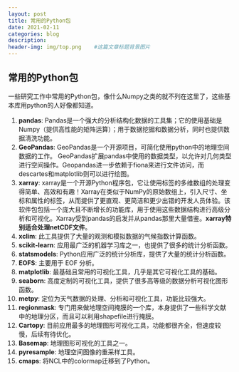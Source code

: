 ```yaml
---
layout: post
title: 常用的Python包
date: 2021-02-11
categories: blog
description: 
header-img: img/top.png    #这篇文章标题背景图片
---
```


## 常用的Python包

一些研究工作中常用的Python包，像什么Numpy之类的就不列在这里了，这些基本库用python的人好像都知道。

1. **pandas**: Pandas是一个强大的分析结构化数据的工具集；它的使用基础是Numpy（提供高性能的矩阵运算）；用于数据挖掘和数据分析，同时也提供数据清洗功能。
2. **GeoPandas**: GeoPandas是一个开源项目，可简化使用python中的地理空间数据的工作。 GeoPandas扩展pandas中使用的数据类型，以允许对几何类型进行空间操作。Geopandas进一步依赖于fiona来进行文件访问，而descartes和matplotlib则可以进行绘图。
3. **xarray**: xarray是一个开源Python程序包，它让使用标签的多维数组的处理变得简单、高效和有趣！Xarray在类似于NumPy的原始数组上，引入尺寸、坐标和属性的标签，从而提供了更直观、更简洁和更少出错的开发人员体验。该软件包包括一个庞大且不断增长的功能库，用于使用这些数据结构进行高级分析和可视化。Xarray受到pandas的启发并从pandas那里大量借鉴。**xarray特别适合处理netCDF文件**。
4. **xclim**: 此工具提供了大量的观测和模拟数据的气候指数计算函数。
7. **scikit-learn**: 应用最广泛的机器学习库之一，也提供了很多的统计分析函数。
8. **statsmodels**: Python应用广泛的统计分析库，提供了大量的统计分析函数。
9. **EOFS**: 主要用于 EOF 分析。
10. **matplotlib**: 最基础且常用的可视化工具，几乎是其它可视化工具的基础。
11. **seaborn**: 高度定制的可视化工具，提供了很多高等级的数据分析可视化图形函数。
12. **metpy**: 定位为天气数据的处理、分析和可视化工具，功能比较强大。
13. **regionmask**: 专门用来做地理空间掩膜的一个库，本身提供了一些科学文献中的地理分区，而且可以利用shapefile进行掩膜。
14. **Cartopy**: 目前应用最多的地理图形可视化工具，功能都很齐全，但速度较慢，后续有待优化。
15. **Basemap**: 地理图形可视化的工具之一。
15. **pyresample**: 地理空间图像的重采样工具。
16. **cmaps**: 将NCL中的colormap迁移到了Python。
